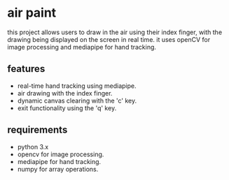 # air paint

this project allows users to draw in the air using their index finger, with the drawing being displayed on the screen in real time. 
it uses openCV for image processing and mediapipe for hand tracking.

## features

- real-time hand tracking using mediapipe.
- air drawing with the index finger.
- dynamic canvas clearing with the 'c' key.
- exit functionality using the 'q' key.

## requirements

- python 3.x
- opencv for image processing.
- mediapipe for hand tracking.
- numpy for array operations.

